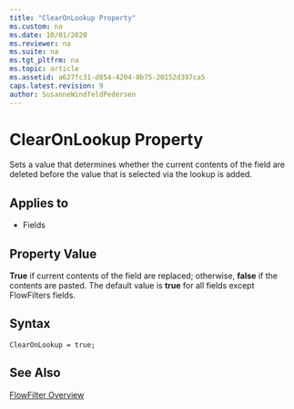 ```yaml
---
title: "ClearOnLookup Property"
ms.custom: na
ms.date: 10/01/2020
ms.reviewer: na
ms.suite: na
ms.tgt_pltfrm: na
ms.topic: article
ms.assetid: a627fc31-d854-4204-8b75-20152d397ca5
caps.latest.revision: 9
author: SusanneWindfeldPedersen
---
```


 

# ClearOnLookup Property
Sets a value that determines whether the current contents of the field are deleted before the value that is selected via the lookup is added.  
  
## Applies to  
  
- Fields  

## Property Value  

**True** if current contents of the field are replaced; otherwise, **false** if the contents are pasted. The default value is **true** for all fields except FlowFilters fields.  

## Syntax

```AL
ClearOnLookup = true;
```
  
## See Also

[FlowFilter Overview](../devenv-flowfilter-overview.md)